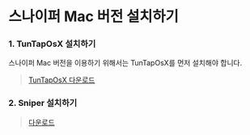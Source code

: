 # 스나이퍼 Mac 버전 설치하기

### 1. TunTapOsX 설치하기

스나이퍼 Mac  버전을 이용하기 위해서는 TunTapOsX를 먼저 설치해야 합니다.

> [TunTapOsX 다운로드](https://sourceforge.net/projects/tuntaposx/files/tuntap/20150118/tuntap_20150118.tar.gz)

### 2. Sniper 설치하기

> [다운로드 ](https://github.com/sniper-internet/Sniper-desktop-release/releases/tag/v0.0.27)
